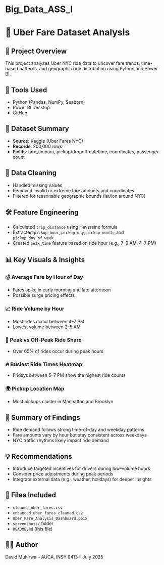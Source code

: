 # Big_Data_ASS_I
# 🚖 Uber Fare Dataset Analysis

## 📌 Project Overview
This project analyzes Uber NYC ride data to uncover fare trends, time-based patterns, and geographic ride distribution using Python and Power BI.

## 🧰 Tools Used
- Python (Pandas, NumPy, Seaborn)
- Power BI Desktop
- GitHub

## 📁 Dataset Summary
- **Source**: Kaggle (Uber Fares NYC)
- **Records**: 200,000 rows
- **Fields**: fare_amount, pickup/dropoff datetime, coordinates, passenger count

## 🧼 Data Cleaning
- Handled missing values
- Removed invalid or extreme fare amounts and coordinates
- Filtered for reasonable geographic bounds (lat/lon around NYC)

## 🛠 Feature Engineering
- Calculated `trip_distance` using Haversine formula
- Extracted `pickup_hour`, `pickup_day`, `pickup_month`, and `pickup_day_of_week`
- Created `peak_time` feature based on ride hour (e.g., 7–9 AM, 4–7 PM)

## 📊 Key Visuals & Insights

### 💰 Average Fare by Hour of Day
- Fares spike in early morning and late afternoon
- Possible surge pricing effects

### 📈 Ride Volume by Hour
- Most rides occur between 4–7 PM
- Lowest volume between 2–5 AM

### 🔁 Peak vs Off-Peak Ride Share
- Over 65% of rides occur during peak hours

### 🔥 Busiest Ride Times Heatmap
- Fridays between 5–7 PM show the highest ride counts

### 🌍 Pickup Location Map
- Most pickups cluster in Manhattan and Brooklyn

## 🧠 Summary of Findings
- Ride demand follows strong time-of-day and weekday patterns
- Fare amounts vary by hour but stay consistent across weekdays
- NYC traffic rhythms likely impact ride demand

## 💡 Recommendations
- Introduce targeted incentives for drivers during low-volume hours
- Consider price adjustments during peak periods
- Integrate external data (e.g., weather, holidays) for deeper insights

## 📎 Files Included
- `cleaned_uber_fares.csv`
- `enhanced_uber_fares_cleaned.csv`
- `Uber_Fare_Analysis_Dashboard.pbix`
- `screenshots/` folder
- `README.md` (this file)

## 👨‍💻 Author
David Muhirwa – AUCA, INSY 8413 – July 2025
